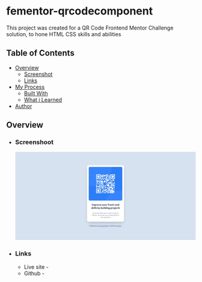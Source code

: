 # fementor-qrcodecomponent
This project was created for a QR Code Frontend Mentor Challenge solution, to hone HTML CSS skills and abilities

<h2>Table of Contents</h2>
<ul>
  <li>
    <a href="#content">Overview</a> 
    <ul>
      <a href="#screenshot"><li>Screenshot</li></a>
      <a href="#links"><li>Links</li></a>
    </ul>
  </li>
  <li>
    <a href="#process">My Process</a> 
    <ul>
      <a href="#built"><li>Built With</li></a>
      <a href="#learn"><li>What i Learned</li></a>
    </ul>
  </li>
  <li>
    <a href="#author">Author</a>
  </li>
</ul>

<section id="content">
  <h2>Overview</h2>
  <ul>
    <li>
      <h3 id="screenshot">Screenshoot</h3>
      <img src="images/Web capture_19-2-2023_21564_127.0.0.1.jpeg" />
    </li>
    <li>
      <h3 id="links">Links</h3>
      <ul>
        <li>Live site - </li>
        <li>Github    - </li>
      </ul>
    </li>
  </ul>
</section>
